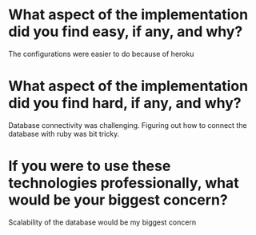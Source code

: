  # What aspect of the implementation did you find easy, if any, and why?
   
   The configurations were easier to do because of heroku

 # What aspect of the implementation did you find hard, if any, and why?
  
   Database connectivity was challenging. Figuring out how to connect the database with ruby was bit tricky.
 
 # If you were to use these technologies professionally, what would be your biggest concern?
 
   Scalability of the database would be my biggest concern

